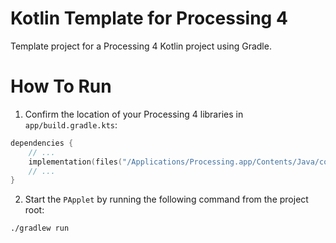 # Kotlin Template for Processing 4

Template project for a Processing 4 Kotlin project using Gradle.

# How To Run

1. Confirm the location of your Processing 4 libraries in `app/build.gradle.kts`:
```kotlin
dependencies {
    // ...
    implementation(files("/Applications/Processing.app/Contents/Java/core/library/core.jar"))
    // ...
} 
```
2. Start the `PApplet` by running the following command from the project root:
```shell
./gradlew run
```
